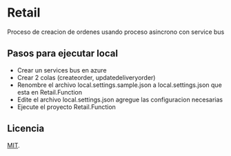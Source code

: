 # Retail
Proceso de creacion de ordenes usando proceso asincrono con service bus

## Pasos para ejecutar local

- Crear un services bus en azure
- Crear 2 colas (createorder, updatedeliveryorder)
- Renombre el archivo local.settings.sample.json a local.settings.json que esta en Retail.Function
- Edite el archivo local.settings.json agregue las configuracion necesarias
- Ejecute el proyecto Retail.Function

## Licencia
[MIT](https://choosealicense.com/licenses/mit/).
